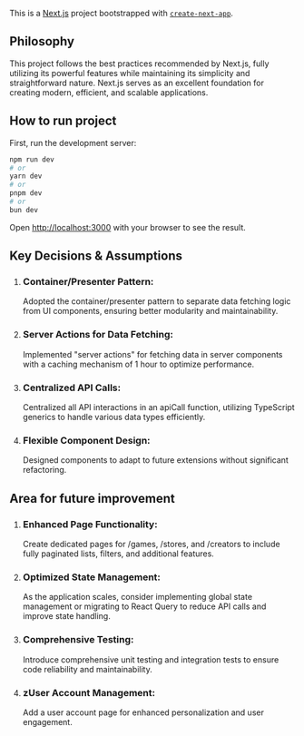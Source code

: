 This is a [Next.js](https://nextjs.org) project bootstrapped with [`create-next-app`](https://nextjs.org/docs/app/api-reference/cli/create-next-app).

## Philosophy

This project follows the best practices recommended by Next.js, fully utilizing its powerful features while maintaining its simplicity and straightforward nature. Next.js serves as an excellent foundation for creating modern, efficient, and scalable applications.

## How to run project

First, run the development server:

```bash
npm run dev
# or
yarn dev
# or
pnpm dev
# or
bun dev
```

Open [http://localhost:3000](http://localhost:3000) with your browser to see the result.

## Key Decisions & Assumptions

1. ### Container/Presenter Pattern:

   Adopted the container/presenter pattern to separate data fetching logic from UI components, ensuring better modularity and maintainability.

2. ### Server Actions for Data Fetching:

   Implemented "server actions" for fetching data in server components with a caching mechanism of 1 hour to optimize performance.

3. ### Centralized API Calls:

   Centralized all API interactions in an apiCall function, utilizing TypeScript generics to handle various data types efficiently.

4. ### Flexible Component Design:
   Designed components to adapt to future extensions without significant refactoring.

## Area for future improvement

1. ### Enhanced Page Functionality:

   Create dedicated pages for /games, /stores, and /creators to include fully paginated lists, filters, and additional features.

2. ### Optimized State Management:

   As the application scales, consider implementing global state management or migrating to React Query to reduce API calls and improve state handling.

3. ### Comprehensive Testing:

   Introduce comprehensive unit testing and integration tests to ensure code reliability and maintainability.

4. ### zUser Account Management:
   Add a user account page for enhanced personalization and user engagement.
